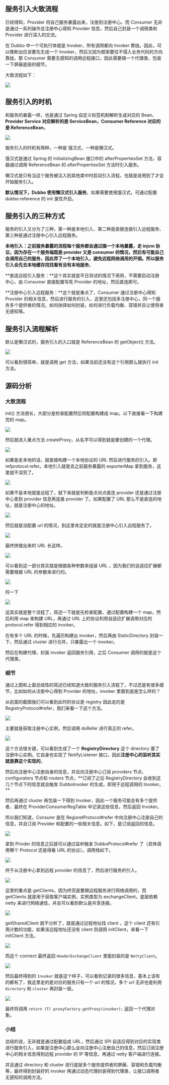 ## 服务引入大致流程

已经得知，Provider 将自己服务暴露出来，注册到注册中心。而 Consumer 无非是通过一系列操作总注册中心得知 Provider 信息，然后自己封装一个调用类和 Provider 进行深入的交流。

在 Dubbo 中一个可执行体就是 Invoker，所有调用都向 Invoker 靠拢。因此，可以推断出应该要先生成一个 Invoker，然后又因为框架要往不侵入业务代码的方向靠拢，那 Consumer 需要无感知的调用远程接口，因此需要搞一个代理类，包装一下屏蔽底层的细节。

大致流程如下：

![](img/dubbo-服务引入-大致流程.png)

## 服务引入的时机

和服务的暴露一样，也是通过 Spring 自定义标签机制解析生成对应的 Bean，**Provider Service 对应解析的是 ServiceBean，Consumer Reference 对应的是 ReferenceBean**。

![](img/dubbo-服务引入-ReferenceBean.png)

服务引入的时机有两种，一种是 饿汉式，一种是懒汉式。

饿汉式是通过 Spring 的 InitializingBean 接口中的 afterPropertiesSet 方法，容器通过调用 ReferenceBean 的 afterPropertiesSet 方法时引入服务。

懒汉式是只有当这个服务被注入到其他类中时启动引入流程，也就是说用到了才会开始服务引入。

**默认情况下，Dubbo 使用懒汉式引入服务**，如果需要使用饿汉式，可通过配置 dubbo:reference 的 init 属性开启。



## 服务引入的三种方式

服务的引入又分为了三种，第一种是本地引入、第二种是直接连接引入远程服务、第三种是通过注册中心引入远程服务。

**本地引入：**之前服务暴露的流程每个服务都会通过搞一个本地暴露，走 injvm 协议，因为存在一个服务端既是 provider 又是 consumer 的情况，然后有可能自己会调用自己的服务，因此弄了一个本地引入，避免远程网络调用的开销。所以**服务引入会先去本地缓存找找看有没有本地服务**。

**直连远程引入服务：**这个其实就是平日测试的情况下用用，不需要启动注册中心，由 Consumer 直接配置写死 Provider 的地址，然后直连即可。

**注册中心引入远程服务：**这个就是重点了，Consumer 通过注册中心得知 Provider 的相关信息，然后进行服务的引入，这里还包括多注册中心，同一个服务多个提供者的情况，如何抉择如何封装，如何进行负载均衡、容错并且让使用者无感知等。



## 服务引入流程解析

默认是懒汉式的，服务引入的入口就是 ReferenceBean 的 getObject() 方法。

![](img/dubbo-服务引入-ReferenceBean#getObject.png)

可以看到很简单，就是调用 get 方法，如果当前还没有这个引用那么就执行 init 方法。



## 源码分析

### 大致流程

init() 方法很长，大部分是检查配置然后将配置构建成 map。以下直接看一下构建完的 map。

![](img/dubbo-服务引入-ReferenceBean#init-map.png)

然后就进入重点方法 createProxy，从名字可以得到就是要创建的一个代理。

![](img/dubbo-服务引入-ReferenceBean#createProxy-1.png)

如果是走本地的话，就直接构建一个本地协议的 URL 然后进行服务的引入。即 refprotocol.refer。本地引入就是去之前服务暴露的 exporterMap 拿到服务，这里就不深究了。

![](img/dubbo-服务引入-ReferenceBean#createProxy-2.png)

如果不是本地就是远程了，就下来就是判断是点对点直连 provider 还是通过注册中心拿到 provider 信息再连接 provider 了。如果配置了 URL 那么不是直连的地址，就是注册中心的地址。

![](img/dubbo-服务引入-ReferenceBean#createProxy-3.png)

然后就是没配置 url 的情况，到这里肯定走的就是注册中心引入远程服务了。

![](img/dubbo-服务引入-ReferenceBean#createProxy-4.png)

最终拼接出来的 URL 长这样。

![](img/dubbo-服务引入-ReferenceBean#createProxy-5.png)

可以看到这一部分其实就是根据各种参数来组装 URL ，因为我们的自适应扩展都需要根据 URL 的参数来进行的。

![](img/dubbo-服务引入-ReferenceBean#createProxy-6.png)

捋一下

![](img/dubbo-服务引入-ReferenceBean#createProxy-7.png)

这其实就是整个流程了，简述一下就是先检查配置，通过配置构建一个 map，然后利用 map 来构建 URL，再通过 URL 上的协议利用自适应扩展调用对应的 protocol.refer 得到相应的 invoker。

在有多个 URL 的时候，先遍历构建出 invoker，然后再由 StaticDirectory 封装一下，然后通过 cluster 进行合并，只暴露出一个 invoker。

然后在构建代理，封装 invoker 返回服务引用，之后 Consumer 调用的就是这个代理类。



### 细节 

通过上图和上面总结性的简述已经知道大致的服务引入流程了，不过还是有很多细节，比如如何从注册中心得到 Provider 的地址，invoker 里面到底是怎么样的？

从前面的截图我们可以看到此时的协议是 registry 因此走的是 RegistryProtocol#refer，我们来看一下这个方法。

![](img/dubbo-服务引入-RegistryProtocol#refer-1.png)

主要就是获取注册中心实例，然后调用 doRefer 进行真正的 refer。

![](img/dubbo-服务引入-RegistryProtocol#doRefer-1.png)

这个方法很关键，可以看到生成了一个 **RegistryDirectory** 这个 directory 塞了注册中心实例。它自身也实现了 NotifyListener 接口，因此**注册中心的监听其实就是靠这个实现的**。

然后向注册中心注册自身的信息，并且向注册中心订阅 providers 节点、configurators 节点和 routers 节点，**订阅了之后 RegistryDirectory 会收到这几个节点下的信息就会触发 DubboInvoker 的生成，即用于远程调用的 Invoker。 **

然后再通过 cluster 再包装一下得到 Invoker，因此一个服务可能会有多个提供者，最终在 ProviderConsumerRegTable 中记录这些信息，然后返回 Invoker。

所以我们知道，Consumr 是在 RegisretProtocol#refer 中向注册中心注册自己的信息，并且订阅 Provider 和配置的一些相关信息。如下，是订阅返回的信息。

![](img/dubbo-服务引入-RegistryProtocol#doRefer-2.png)

拿到 Privder 的信息之后就可以通过监听触发 DubboProtocol#refer 了（具体调用哪个 Protocol 还是得看 URL 的协议）。调用栈如下。

![](img/dubbo-服务引入-RegistryProtocol#doRefer-3.png)

终于从注册中心拿到远程 provider 的信息了，然后进行服务的引入。

![](img/dubbo-DubboProtocol#refer-1.png)

这里的重点是 getClients，因为终究是要跟远程服务进行网络调用的，而 getClients 就是用于获取客户端实例，实例类型为 exchangeClient，底层依赖 netty 来进行网络通信，并且可以看到默认是共享连接。

![](img/dubbo-服务引入-DubboProtocol#getClents.png)

getSharedClient 就不分析了，就是通过远程地址找 client ，这个 client 还有引用计数的功能，如果该远程地址还没有 client 则调用 initClient，来看一下 initClient 方法。

![](img/dubbo-服务引入-DubboProtocol#initClent.png)

而这个 connect 最终返回 `HeaderExchangeClient` 里面封装的是 `NettyClient`。

![](img/dubbo-服务引入-nettyClient.png)

然后最终得到的 `Invoker` 就是这个样子，可以看到记录的很多信息，基本上该有的都有了，我这里走的是对应的服务只有一个 url 的情况，多个 url 无非也是利用 `directory` 和 `cluster` 再封装一层。

![](img/dubbo-服务引入-invoker.png)

最终将调用 `return (T) proxyFactory.getProxy(invoker);` 返回一个代理对象。

### 小结

总结的说，无非就是通过配置组成 URL，然后通过 SPI 自适应得到对应的实现类进行服务引入，如果是注册中心那么会向注册中心注册自己的信息，然后订阅注册中心的相关信息得到远程 provider 的 IP 等信息，再通过 netty 客户端进行连接。

并且通过 directory 和 cluster 进行底层多个服务提供者的屏蔽、容错和负载均衡等，最终得到封装好的 invoker 再通过动态代理封装得到代理类，让接口调用者无感知的调用方法。 

















